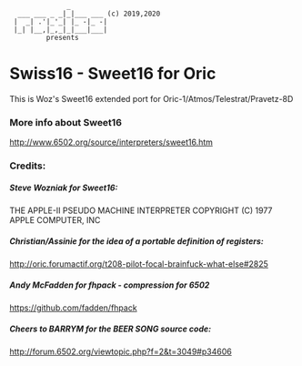 ```
              _
  ___ ___ _ _|_|___ ___ (c) 2019,2020
 |  _| .'|_'_| |_ -|_ -|
 |_| |__,|_,_|_|___|___|
         presents

```
# Swiss16 - Sweet16 for Oric

This is Woz's Sweet16 extended port
for Oric-1/Atmos/Telestrat/Pravetz-8D

### More info about Sweet16
http://www.6502.org/source/interpreters/sweet16.htm


### Credits:

##### Steve Wozniak for Sweet16:
THE APPLE-II PSEUDO MACHINE INTERPRETER
COPYRIGHT (C) 1977 APPLE COMPUTER, INC

##### Christian/Assinie for the idea of a portable definition of registers:
http://oric.forumactif.org/t208-pilot-focal-brainfuck-what-else#2825

##### Andy McFadden for fhpack - compression for 6502
https://github.com/fadden/fhpack

##### Cheers to BARRYM for the BEER SONG source code:
http://forum.6502.org/viewtopic.php?f=2&t=3049#p34606

